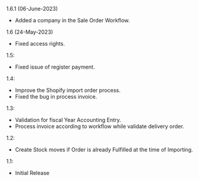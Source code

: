 1.6.1 (06-June-2023)

- Added a company in the Sale Order Workflow.

1.6 (24-May-2023)

- Fixed access rights.

1.5:

- Fixed issue of register payment.

1.4:

- Improve the Shopify import order process.
- Fixed the bug in process invoice.

1.3:

- Validation for fiscal Year Accounting Entry.
- Process invoice according to workflow while validate delivery order.

1.2:

- Create Stock moves if Order is already Fulfilled at the time of Importing.

1.1:

- Initial Release
